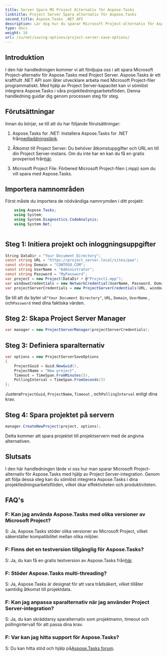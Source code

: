 ```yaml
---
title: Server Spara MS Project Alternativ för Aspose.Tasks
linktitle: Project Server Spara alternativ för Aspose.Tasks
second_title: Aspose.Tasks .NET API
description: Lär dig hur du sparar Microsoft Project-alternativ för Aspose.Tasks med Project Server-integrering. Förbättra dina arbetsflöden för projektledning.
type: docs
weight: 16
url: /sv/net/saving-options/project-server-save-options/
---
```

## Introduktion
I den här handledningen kommer vi att fördjupa oss i att spara Microsoft Project-alternativ för Aspose.Tasks med Project Server. Aspose.Tasks är ett kraftfullt .NET API som låter utvecklare arbeta med Microsoft Project-filer programmatiskt. Med hjälp av Project Server-kapacitet kan vi sömlöst integrera Aspose.Tasks i våra projektledningsarbetsflöden. Denna handledning guidar dig genom processen steg för steg.
## Förutsättningar
Innan du börjar, se till att du har följande förutsättningar:
1.  Aspose.Tasks for .NET: Installera Aspose.Tasks for .NET från[nedladdningslänk](https://releases.aspose.com/tasks/net/).
   
2. Åtkomst till Project Server: Du behöver åtkomstuppgifter och URL:en till din Project Server-instans. Om du inte har en kan du få en gratis provperiod från[här](https://releases.aspose.com/).
3. Microsoft Project File: Förbered Microsoft Project-filen (.mpp) som du vill spara med Aspose.Tasks.

## Importera namnområden
Först måste du importera de nödvändiga namnrymden i ditt projekt:
```csharp
    using Aspose.Tasks;
    using System;
    using System.Diagnostics.CodeAnalysis;
    using System.Net;
    
```
## Steg 1: Initiera projekt och inloggningsuppgifter
```csharp
String DataDir = "Your Document Directory";
const string URL = "https://project_server.local/sites/pwa";
const string Domain = "CONTOSO.COM";
const string UserName = "Administrator";
const string Password = "MyPassword";
var project = new Project(DataDir + @"Project1.mpp");
var windowsCredentials = new NetworkCredential(UserName, Password, Domain);
var projectServerCredentials = new ProjectServerCredentials(URL, windowsCredentials);
```
 Se till att du byter ut`"Your Document Directory"`, `URL`, `Domain`, `UserName` , och`Password` med dina faktiska värden.
## Steg 2: Skapa Project Server Manager
```csharp
var manager = new ProjectServerManager(projectServerCredentials);
```
## Steg 3: Definiera sparalternativ
```csharp
var options = new ProjectServerSaveOptions
{
    ProjectGuid = Guid.NewGuid(),
    ProjectName = "New project",
    Timeout = TimeSpan.FromMinutes(5),
    PollingInterval = TimeSpan.FromSeconds(3)
};
```
 Justera`ProjectGuid`, `ProjectName`, `Timeout` , och`PollingInterval` enligt dina krav.
## Steg 4: Spara projektet på servern
```csharp
manager.CreateNewProject(project, options);
```
Detta kommer att spara projektet till projektservern med de angivna alternativen.

## Slutsats
I den här handledningen lärde vi oss hur man sparar Microsoft Project-alternativ för Aspose.Tasks med hjälp av Project Server-integration. Genom att följa dessa steg kan du sömlöst integrera Aspose.Tasks i dina projektledningsarbetsflöden, vilket ökar effektiviteten och produktiviteten.
## FAQ's
### F: Kan jag använda Aspose.Tasks med olika versioner av Microsoft Project?
S: Ja, Aspose.Tasks stöder olika versioner av Microsoft Project, vilket säkerställer kompatibilitet mellan olika miljöer.
### F: Finns det en testversion tillgänglig för Aspose.Tasks?
 S: Ja, du kan få en gratis testversion av Aspose.Tasks från[här](https://releases.aspose.com/).
### F: Stöder Aspose.Tasks multi-threading?
S: Ja, Aspose.Tasks är designat för att vara trådsäkert, vilket tillåter samtidig åtkomst till projektdata.
### F: Kan jag anpassa sparalternativ när jag använder Project Server-integration?
S: Ja, du kan skräddarsy sparalternativ som projektnamn, timeout och pollingintervall för att passa dina krav.
### F: Var kan jag hitta support för Aspose.Tasks?
 S: Du kan hitta stöd och hjälp på[Aspose.Tasks forum](https://forum.aspose.com/c/tasks/15).